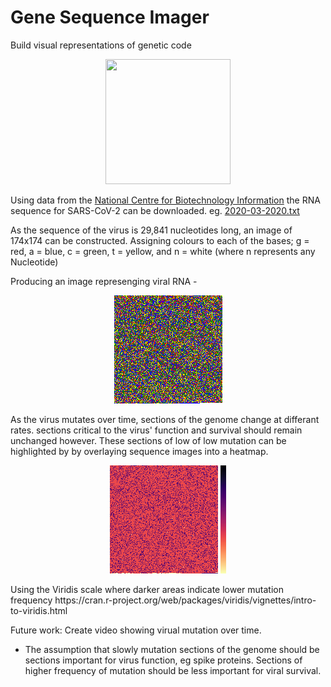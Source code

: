 # Gene Sequence Imager
Build visual representations of genetic code
<p align="center">
  <img 
    src="https://camo.githubusercontent.com/fd53c822ce00b9f1390fa43731f3d352cbd61767/68747470733a2f2f696d6167652e7368757474657273746f636b2e636f6d2f7a2f73746f636b2d766563746f722d69636f6e2d6f662d7468652d7374727563747572652d6f662d7468652d646e612d6d6f6c6563756c652d73706972616c2d64656f78797269626f6e75636c6569632d616369642d646e612d776974682d666f726d756c612d616e642d313034313839383337382e6a7067"
    width="200" 
    height=200"
  >
</p>

Using data from the [National Centre for Biotechnology Information](https://www.ncbi.nlm.nih.gov/genbank/sars-cov-2-seqs/) 
the RNA sequence for SARS-CoV-2 can be downloaded. 
eg. [2020-03-2020.txt](https://github.com/Bencargs/Gene-Sequence-Imager/blob/master/17-04-2020.txt)

As the sequence of the virus is 29,841 nucleotides long, an image of 174x174 can be constructed. 
Assigning colours to each of the bases; g = red, a = blue, c = green, t = yellow, and n = white (where n represents any Nucleotide)

Producing an image represenging viral RNA -
<p align="center">
  <img src="https://github.com/Bencargs/Gene-Sequence-Imager/blob/master/AUS%2025-01-2020.png">
</p>

As the virus mutates over time, sections of the genome change at differant rates.
sections critical to the virus' function and survival should remain unchanged however.
These sections of low of low mutation can be highlighted by by overlaying sequence images into a heatmap.
<p align="center">
  <img src="https://github.com/Bencargs/Gene-Sequence-Imager/blob/master/Heatmap.png">
  <img src="https://github.com/Bencargs/Gene-Sequence-Imager/blob/master/viridisScale.png" height="173">
</p>
Using the Viridis scale where darker areas indicate lower mutation frequency https://cran.r-project.org/web/packages/viridis/vignettes/intro-to-viridis.html


Future work:
Create video showing virual mutation over time.
- The assumption that slowly mutation sections of the genome should be sections important for virus function, eg spike proteins. 
Sections of higher frequency of mutation should be less important for viral survival.
